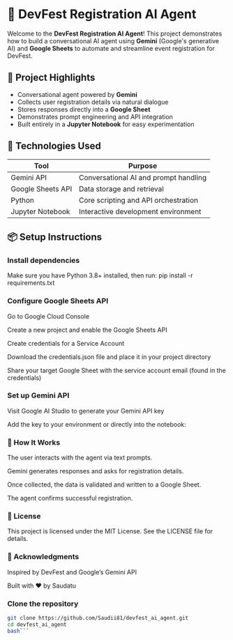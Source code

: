 # 🤖 DevFest Registration AI Agent

Welcome to the **DevFest Registration AI Agent**! This project demonstrates how to build a conversational AI agent using **Gemini** (Google's generative AI) and **Google Sheets** to automate and streamline event registration for DevFest.

## 🌟 Project Highlights

- Conversational agent powered by **Gemini**
- Collects user registration details via natural dialogue
- Stores responses directly into a **Google Sheet**
- Demonstrates prompt engineering and API integration
- Built entirely in a **Jupyter Notebook** for easy experimentation

## 🧰 Technologies Used

| Tool              | Purpose                                  |
|-------------------|-------------------------------------------|
| Gemini API        | Conversational AI and prompt handling     |
| Google Sheets API | Data storage and retrieval                |
| Python            | Core scripting and API orchestration      |
| Jupyter Notebook  | Interactive development environment       |

## 📦 Setup Instructions
### Install dependencies

Make sure you have Python 3.8+ installed, then run: 
 pip install -r requirements.txt
### Configure Google Sheets API
Go to Google Cloud Console

Create a new project and enable the Google Sheets API

Create credentials for a Service Account

Download the credentials.json file and place it in your project directory

Share your target Google Sheet with the service account email (found in the credentials)

### Set up Gemini API
Visit Google AI Studio to generate your Gemini API key

Add the key to your environment or directly into the notebook: 



### 🧠 How It Works
The user interacts with the agent via text prompts.

Gemini generates responses and asks for registration details.

Once collected, the data is validated and written to a Google Sheet.

The agent confirms successful registration.

### 📄 License
This project is licensed under the MIT License. See the LICENSE file for details.

### 🙌 Acknowledgments
Inspired by DevFest and Google’s Gemini API

Built with ❤️ by Saudatu

### Clone the repository
```bash
git clone https://github.com/Saudii81/devfest_ai_agent.git
cd devfest_ai_agent
bash```

